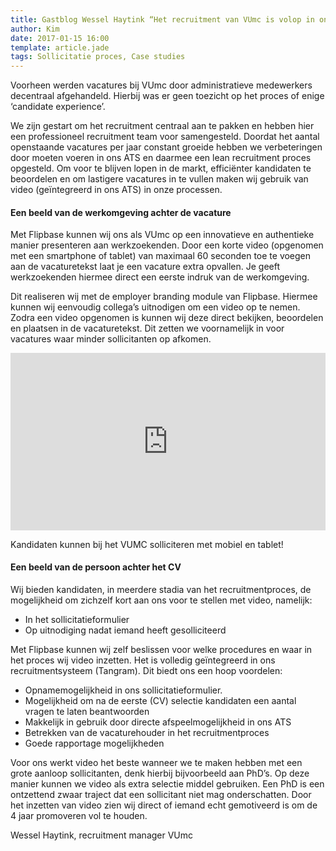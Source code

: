 ```yaml
---
title: Gastblog Wessel Haytink “Het recruitment van VUmc is volop in ontwikkeling!”
author: Kim
date: 2017-01-15 16:00
template: article.jade
tags: Sollicitatie proces, Case studies
---
```


<div class="first-paragraph">
Voorheen werden vacatures bij VUmc door administratieve medewerkers decentraal afgehandeld. Hierbij was er geen toezicht op het proces of enige ‘candidate experience’.
</div>

<span class="more"></span>

<div class="small-10 medium-6 small-centered">
<p>We zijn gestart om het recruitment centraal aan te pakken en hebben hier een professioneel recruitment team voor samengesteld. Doordat het aantal openstaande vacatures per jaar constant groeide hebben we verbeteringen door moeten voeren in ons ATS en daarmee een lean recruitment proces opgesteld. Om voor te blijven lopen in de markt, efficiënter kandidaten te beoordelen en om lastigere vacatures in te vullen maken wij gebruik van video (geïntegreerd in ons ATS) in onze processen.</p>

<h4>Een beeld van de werkomgeving achter de vacature</h4>

<p>Met Flipbase kunnen wij ons als VUmc op een innovatieve en authentieke manier presenteren aan werkzoekenden. Door een korte video (opgenomen met een smartphone of tablet) van maximaal 60 seconden toe te voegen aan de vacaturetekst laat je een vacature extra opvallen. Je geeft werkzoekenden hiermee direct een eerste indruk van de werkomgeving.</p>

<p>Dit realiseren wij met de employer branding module van Flipbase. Hiermee kunnen wij eenvoudig collega’s uitnodigen om een video op te nemen. Zodra een video opgenomen is kunnen wij deze direct bekijken, beoordelen en plaatsen in de vacaturetekst. Dit zetten we voornamelijk in voor vacatures waar minder sollicitanten op afkomen.</p>
</div>

<div class="small-11 medium-8 small-centered">
  <div style="position: relative; padding-bottom: 56.25%; padding-top: 0px; height: 0; overflow: hidden;"><iframe frameborder="0" style="position: absolute; top:0; left: 0; width: 100%; height: 100%;" src="https://videocontent.flipbase.com/embed/bc13104b-cd04-440d-b628-d56c9eeb8bf5" allowfullscreen=""></iframe></div>
  <p class="video-caption">Kandidaten kunnen bij het VUMC solliciteren met mobiel en tablet!</p>
</div>

<div class="small-10 medium-6 small-centered">
<h4>Een beeld van de persoon achter het CV</h4>

Wij bieden kandidaten, in meerdere stadia van het recruitmentproces, de mogelijkheid om zichzelf kort aan ons voor te stellen met video, namelijk:

- In het sollicitatieformulier
- Op uitnodiging nadat iemand heeft gesolliciteerd

Met Flipbase kunnen wij zelf beslissen voor welke procedures en waar in het proces wij video inzetten. Het is volledig geïntegreerd in ons recruitmentsysteem (Tangram). Dit biedt ons een hoop voordelen:

- Opnamemogelijkheid in ons sollicitatieformulier.
- Mogelijkheid om na de eerste (CV) selectie kandidaten een aantal vragen te laten beantwoorden
- Makkelijk in gebruik door directe afspeelmogelijkheid in ons ATS
- Betrekken van de vacaturehouder in het recruitmentproces
- Goede rapportage mogelijkheden

Voor ons werkt video het beste wanneer we te maken hebben met een grote aanloop sollicitanten, denk hierbij bijvoorbeeld aan PhD’s. Op deze manier kunnen we video als extra selectie middel gebruiken. Een PhD is een ontzettend zwaar traject dat een sollicitant niet mag onderschatten. Door het inzetten van video zien wij direct of iemand echt gemotiveerd is om de 4 jaar promoveren vol te houden.

Wessel Haytink, recruitment manager VUmc